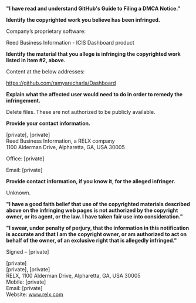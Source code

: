 **"I have read and understand GitHub's Guide to Filing a DMCA Notice."**  
 

**Identify the copyrighted work you believe has been infringed.**

Company’s proprietary software:  

Reed Business Information - ICIS Dashboard product

**Identify the material that you allege is infringing the copyrighted work listed in item #2, above.**  
 
Content at the below addresses:

https://github.com/ramyarecharla/Dashboard

**Explain what the affected user would need to do in order to remedy the infringement.**  
 
Delete files.  These are not authorized to be publicly available.

**Provide your contact information.**  

[private], [private]  
Reed Business Information, a RELX company  
1100 Alderman Drive, Alpharetta, GA, USA 30005

Office: [private]

Email: [private]

**Provide contact information, if you know it, for the alleged infringer.**  
 
Unknown.

 **"I have a good faith belief that use of the copyrighted materials described above on the infringing web pages is not authorized by the copyright owner, or its agent, or the law. I have taken fair use into consideration."**  
 
**"I swear, under penalty of perjury, that the information in this notification is accurate and that I am the copyright owner, or am authorized to act on behalf of the owner, of an exclusive right that is allegedly infringed."**  

Signed – [private]

[private]  
[private], [private]  
RELX, 1100 Alderman Drive, Alpharetta, GA, USA 30005  
Mobile: [private]  
Email: [private]  
Website: www.relx.com
